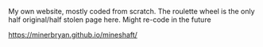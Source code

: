 My own website, mostly coded from scratch. The roulette wheel is the only half original/half stolen page here. Might re-code in the future


https://minerbryan.github.io/mineshaft/
